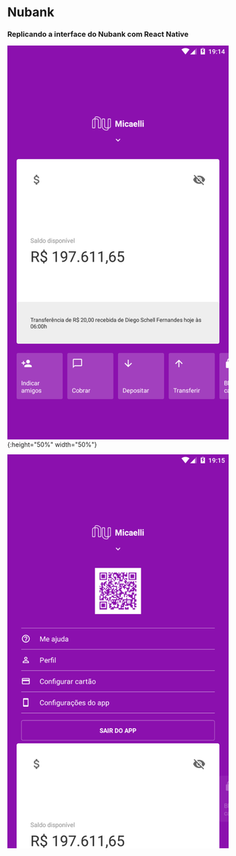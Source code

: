 # Nubank
### Replicando a interface do Nubank com React Native


![interface-nubank](https://github.com/MicaelliMedeiros/Nubank/blob/master/interface.png){:height="50%" width="50%"}

![menu-nubank](https://github.com/MicaelliMedeiros/Nubank/blob/master/menu.png)

